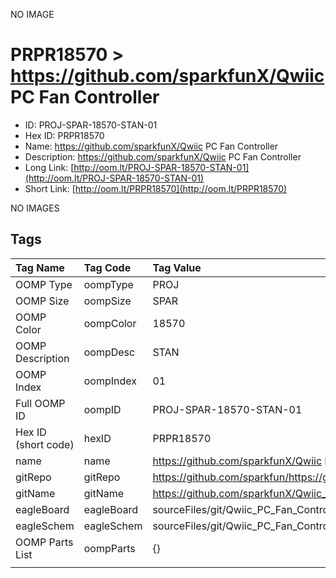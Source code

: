 


  
NO IMAGE  
# PRPR18570 > https://github.com/sparkfunX/Qwiic PC Fan Controller

- ID: PROJ-SPAR-18570-STAN-01
- Hex ID: PRPR18570
- Name: https://github.com/sparkfunX/Qwiic PC Fan Controller
- Description: https://github.com/sparkfunX/Qwiic PC Fan Controller
- Long Link: [http://oom.lt/PROJ-SPAR-18570-STAN-01](http://oom.lt/PROJ-SPAR-18570-STAN-01)
- Short Link: [http://oom.lt/PRPR18570](http://oom.lt/PRPR18570)
  
NO IMAGES  
## Tags
  

|Tag Name|Tag Code|Tag Value|
| :--- | :--- | :--- |
|OOMP Type|oompType|PROJ|
|OOMP Size|oompSize|SPAR|
|OOMP Color|oompColor|18570|
|OOMP Description|oompDesc|STAN|
|OOMP Index|oompIndex|01|
|Full OOMP ID|oompID|PROJ-SPAR-18570-STAN-01|
|Hex ID (short code)|hexID|PRPR18570|
|name|name|https://github.com/sparkfunX/Qwiic PC Fan Controller|
|gitRepo|gitRepo|https://github.com/sparkfun/https://github.com/sparkfunX/Qwiic_PC_Fan_Controller|
|gitName|gitName|https://github.com/sparkfunX/Qwiic_PC_Fan_Controller|
|eagleBoard|eagleBoard|sourceFiles/git/Qwiic_PC_Fan_Controller/Hardware/Qwiic_4_Pin_Fan_Controller.brd|
|eagleSchem|eagleSchem|sourceFiles/git/Qwiic_PC_Fan_Controller/Hardware/Qwiic_4_Pin_Fan_Controller.sch|
|OOMP Parts List|oompParts|{}|
||||
